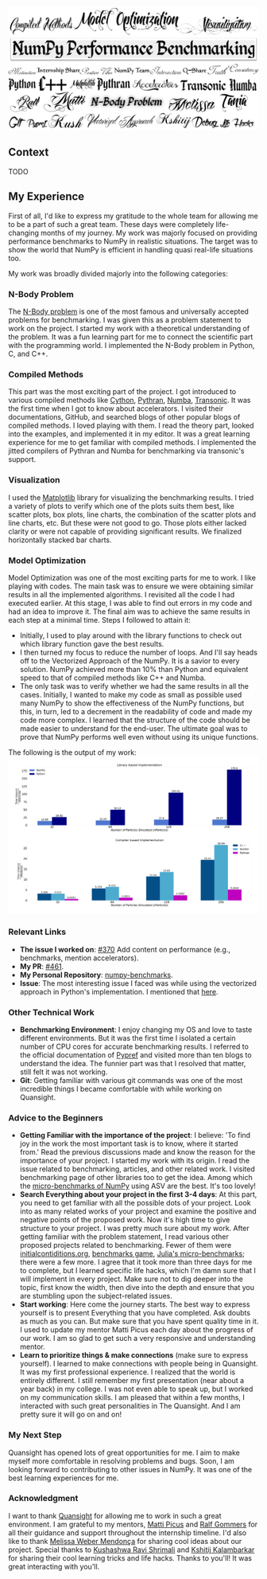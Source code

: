 <img src = "../images/journey.jpeg" alt = "My Journey!">

## Context
TODO

## My Experience
First of all, I'd like to express my gratitude to the whole team for allowing me to be a part of such a great team. These days were completely life-changing months of my journey. My work was majorly focused on providing performance benchmarks to NumPy in realistic situations. The target was to show the world that NumPy is efficient in handling quasi real-life situations too.

My work was broadly divided majorly into the following categories:
### N-Body Problem
The [N-Body problem](https://en.wikipedia.org/wiki/N-body_problem) is one of the most famous and universally accepted problems for benchmarking.
I was given this as a problem statement to work on the project. I started my work with a theoretical understanding of the problem. It was a fun learning part for me to connect the scientific part with the programming world. I implemented the N-Body problem in Python, C, and C++.

### Compiled Methods
This part was the most exciting part of the project. I got introduced to various compiled methods like [Cython](https://cython.readthedocs.io/en/latest/), [Pythran](https://pythran.readthedocs.io/en/latest/), [Numba](http://numba.pydata.org/), [Transonic](https://transonic.readthedocs.io/en/latest/). It was the first time when I got to know about accelerators. I visited their documentations, GitHub, and searched blogs of other popular blogs of compiled methods. I loved playing with them. I read the theory part, looked into the examples, and implemented it in my editor. It was a great learning experience for me to get familiar with compiled methods. I implemented the jitted compilers of Pythran and Numba for benchmarking via transonic's support.

### Visualization
I used the [Matplotlib](https://matplotlib.org/) library for visualizing the benchmarking results. I tried a variety of plots to verify which one of the plots suits them best, like scatter plots, box plots, line charts, the combination of the scatter plots and line charts, etc. But these were not good to go. Those plots either lacked clarity or were not capable of providing significant results. We finalized horizontally stacked bar charts.

### Model Optimization
Model Optimization was one of the most exciting parts for me to work. I like playing with codes. The main task was to ensure we were obtaining similar results in all the implemented algorithms. I revisited all the code I had executed earlier. At this stage, I was able to find out errors in my code and had an idea to improve it. The final aim was to achieve the same results in each step at a minimal time. Steps I followed to attain it:
- Initially, I used to play around with the library functions to check out which library function gave the best results.
- I then turned my focus to reduce the number of loops. And I'll say heads off to the Vectorized Approach of the NumPy. It is a savior to every solution. NumPy achieved more than 10% than Python and equivalent speed to that of compiled methods like C++ and Numba.
- The only task was to verify whether we had the same results in all the cases. Initially, I wanted to make my code as small as possible used many NumPy to show the effectiveness of the NumPy functions, but this, in turn, led to a decrement in the readability of code and made my code more complex. I learned that the structure of the code should be made easier to understand for the end-user. The ultimate goal was to prove that NumPy performs well even without using its unique functions.

The following is the output of my work:
<img src = "../images/performance_benchmarking.png" alt = "Visualization" title = "Performance Benchmark; Number of Iterations: 50">

### Relevant Links
- **The issue I worked on**: [#370](https://github.com/numpy/numpy.org/issues/370) Add content on performance (e.g., benchmarks, mention accelerators).
- **My PR**: [#461](https://github.com/numpy/numpy.org/pull/461).
- **My Personal Repository**: [numpy-benchmarks](https://github.com/khushi-411/numpy-benchmarks).
- **Issue**: The most interesting issue I faced was while using the vectorized approach in Python's implementation. I mentioned that [here](https://github.com/khushi-411/numpy-benchmarks/issues/4).

### Other Technical Work
- **Benchmarking Environment**: I enjoy changing my OS and love to taste different environments. But it was the first time I isolated a certain number of CPU cores for accurate benchmarking results. I referred to the official documentation of [Pypref](https://pyperf.readthedocs.io/en/latest/) and visited more than ten blogs to understand the idea. The funnier part was that I resolved that matter, still felt it was not working.
- **Git**: Getting familiar with various git commands was one of the most incredible things I became comfortable with while working on Quansight.

### Advice to the Beginners
- **Getting Familiar with the importance of the project**: I believe: 'To find joy in the work the most important task is to know, where it started from.' Read the previous discussions made and know the reason for the importance of your project. I started my work with its origin. I read the issue related to benchmarking, articles, and other related work. I visited benchmarking page of other libraries too to get the idea. Among which the [micro-benchmarks of NumPy](https://pv.github.io/numpy-bench/) using ASV are the best. It's too lovely!
- **Search Everything about your project in the first 3-4 days**: At this part, you need to get familiar with all the possible dots of your project. Look into as many related works of your project and examine the positive and negative points of the proposed work. Now it's high time to give structure to your project. I was pretty much sure about my work. After getting familiar with the problem statement, I read various other proposed projects related to benchmarking. Fewer of them were [initialcontiditions.org](http://initialconditions.org/), [benchmarks game](https://benchmarksgame-team.pages.debian.net/benchmarksgame/), [Julia's micro-benchmarks](https://julialang.org/benchmarks/); there were a few more. I agree that it took more than three days for me to complete, but I learned specific life hacks, which I'm damn sure that I will implement in every project. Make sure not to dig deeper into the topic, first know the width, then dive into the depth and ensure that you are stumbling upon the subject-related issues.
- **Start working**: Here come the journey starts. The best way to express yourself is to present Everything that you have completed. Ask doubts as much as you can. But make sure that you have spent quality time in it. I used to update my mentor Matti Picus each day about the progress of our work. I am so glad to get such a very responsive and understanding mentor.
- **Learn to prioritize things & make connections** (make sure to express yourself). I learned to make connections with people being in Quansight. It was my first professional experience. I realized that the world is entirely different. I still remember my first presentation (near about a year back) in my college. I was not even able to speak up, but I worked on my communication skills. I am pleased that within a few months, I interacted with such great personalities in The Quansight. And I am pretty sure it will go on and on!

### My Next Step
Quansight has opened lots of great opportunities for me. I aim to make myself more comfortable in resolving problems and bugs. Soon, I am looking forward to contributing to other issues in NumPy. It was one of the best learning experiences for me.

### Acknowledgment
I want to thank [Quansight](https://github.com/Quansight-Labs) for allowing me to work in such a great environment. I am grateful to my mentors, [Matti Picus](https://github.com/mattip) and [Ralf Gommers](https://github.com/rgommers) for all their guidance and support throughout the internship timeline. I'd also like to thank [Melissa Weber Mendonça](https://github.com/melissawm) for sharing cool ideas about our project.
Special thanks to [Kushashwa Ravi Shrimali](https://github.com/krshrimali) and [Kshitij Kalambarkar](https://github.com/kshitij12345) for sharing their cool learning tricks and life hacks.
Thanks to you'll! It was great interacting with you'll.


